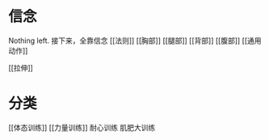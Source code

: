# 信念
Nothing left. 
接下来，全靠信念
[[法则]] 
[[胸部]] 
[[腿部]] 
[[背部]] 
[[腹部]] 
[[通用动作]] 

[[拉伸]] 

# 分类
[[体态训练]] 
[[力量训练]] 
耐心训练
肌肥大训练